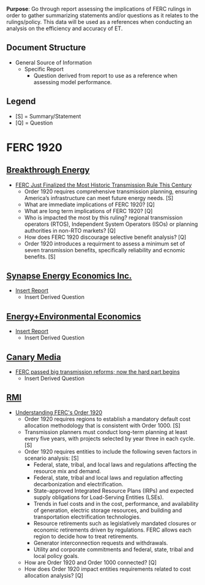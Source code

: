 **Purpose**: Go through report assessing the implications of FERC rulings in order to gather summarizing statements and/or questions as it relates to the rulings/policy. This data will be used as a references when conducting an analysis on the efficiency and accuracy of ET.

Document Structure
-----------------------------------------------------------
- General Source of Information
    - Specific Report
        - Question derived from report to use as a reference when assessing model performance.

**Legend**
-----------------------------------------------------------
* [S] = Summary/Statement
* [Q] = Question

**FERC 1920**
===========================================================
[Breakthrough Energy](https://www.breakthroughenergy.org/)
-----------------------------------------------------------
* [FERC Just Finalized the Most Historic Transmission Rule This Century](https://www.breakthroughenergy.org/news/ferc-transmission-rule/)
    * Order 1920 requires comprehensive transmission planning, ensuring America’s infrastructure can meet future energy needs. [S]
    * What are immediate implications of FERC 1920? [Q]
    * What are long term implications of FERC 1920? [Q]
    * Who is impacted the most by this ruling? regional transmission operators (RTOS), Independent System Operators (ISOs) or planning authorities in non-RTO markets? [Q]
    * How does FERC 1920 discourage selective benefit analysis? [Q]
    * Order 1920 introduces a requirment to assess a minimum set of seven transmission benefits, specifically reliability and ecnomic benefits. [S]



[Synapse Energy Economics Inc.](https://www.synapse-energy.com/)
-----------------------------------------------------------
* [Insert Report]()
    * Insert Derived Question

[Energy+Environmental Economics](https://www.ethree.com/)
-----------------------------------------------------------
* [Insert Report]()
    * Insert Derived Question

[Canary Media](https://www.potomaceconomics.com/)
-----------------------------------------------------------
* [FERC passed big transmission reforms; now the hard part begins](https://www.canarymedia.com/articles/transmission/ferc-passed-big-transmission-reforms-now-the-hard-part-begins)
    * Insert Derived Question

[RMI](https://rmi.org/)
-----------------------------------------------------------
* [Understanding FERC's Order 1920](https://rmi.org/insight/understanding-fercs-order-1920/)
    * Order 1920 requires regions to establish a mandatory default cost allocation methodology that is consistent with Order 1000. [S]
    * Transmission planners must conduct long-term planning at least every five years, with projects selected by year three in each cycle. [S]
    * Order 1920 requires entities to include the following seven factors in scenario analysis: [S]
        * Federal, state, tribal, and local laws and regulations affecting the resource mix and demand.
        * Federal, state, tribal and local laws and regulation affecting decarbonization and electrification. 
        * State-approved Integrated Resource Plans (IRPs) and expected supply obligations for Load-Serving Entities (LSEs).
        * Trends in fuel costs and in the cost, performance, and availability of generation, electric storage resources, and building and transportation electrification technologies.
        * Resource retirements such as legislatively mandated closures or economic retirements driven by regulations. FERC allows each region to decide how to treat retirements. 
        * Generator interconnection requests and withdrawals. 
        * Utility and corporate commitments and federal, state, tribal and local policy goals. 
    * How are Order 1920 and Order 1000 connected? [Q]
    * How does Order 1920 impact entities requirements related to cost allocation analysis? [Q]


